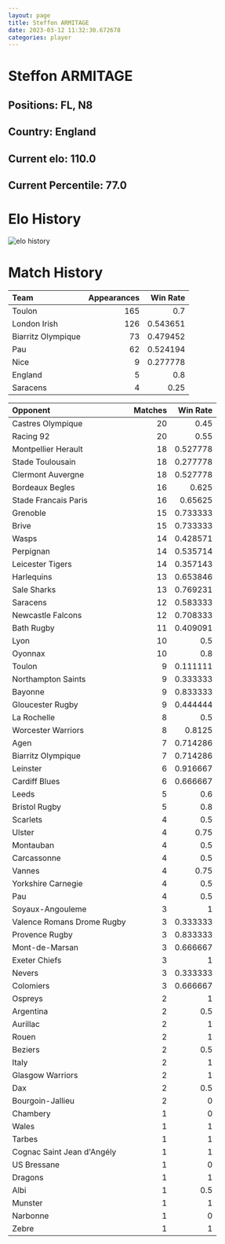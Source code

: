 ```yaml
---  
layout: page  
title: Steffon ARMITAGE  
date: 2023-03-12 11:32:30.672678  
categories: player  
---
```

# Steffon ARMITAGE

## Positions: FL, N8

## Country: England

## Current elo: 110.0

## Current Percentile: 77.0

# Elo History


![elo history](history_SteffonARMITAGE.png)
# Match History


| Team               |   Appearances |   Win Rate |
|:-------------------|--------------:|-----------:|
| Toulon             |           165 |   0.7      |
| London Irish       |           126 |   0.543651 |
| Biarritz Olympique |            73 |   0.479452 |
| Pau                |            62 |   0.524194 |
| Nice               |             9 |   0.277778 |
| England            |             5 |   0.8      |
| Saracens           |             4 |   0.25     |

| Opponent                   |   Matches |   Win Rate |
|:---------------------------|----------:|-----------:|
| Castres Olympique          |        20 |   0.45     |
| Racing 92                  |        20 |   0.55     |
| Montpellier Herault        |        18 |   0.527778 |
| Stade Toulousain           |        18 |   0.277778 |
| Clermont Auvergne          |        18 |   0.527778 |
| Bordeaux Begles            |        16 |   0.625    |
| Stade Francais Paris       |        16 |   0.65625  |
| Grenoble                   |        15 |   0.733333 |
| Brive                      |        15 |   0.733333 |
| Wasps                      |        14 |   0.428571 |
| Perpignan                  |        14 |   0.535714 |
| Leicester Tigers           |        14 |   0.357143 |
| Harlequins                 |        13 |   0.653846 |
| Sale Sharks                |        13 |   0.769231 |
| Saracens                   |        12 |   0.583333 |
| Newcastle Falcons          |        12 |   0.708333 |
| Bath Rugby                 |        11 |   0.409091 |
| Lyon                       |        10 |   0.5      |
| Oyonnax                    |        10 |   0.8      |
| Toulon                     |         9 |   0.111111 |
| Northampton Saints         |         9 |   0.333333 |
| Bayonne                    |         9 |   0.833333 |
| Gloucester Rugby           |         9 |   0.444444 |
| La Rochelle                |         8 |   0.5      |
| Worcester Warriors         |         8 |   0.8125   |
| Agen                       |         7 |   0.714286 |
| Biarritz Olympique         |         7 |   0.714286 |
| Leinster                   |         6 |   0.916667 |
| Cardiff Blues              |         6 |   0.666667 |
| Leeds                      |         5 |   0.6      |
| Bristol Rugby              |         5 |   0.8      |
| Scarlets                   |         4 |   0.5      |
| Ulster                     |         4 |   0.75     |
| Montauban                  |         4 |   0.5      |
| Carcassonne                |         4 |   0.5      |
| Vannes                     |         4 |   0.75     |
| Yorkshire Carnegie         |         4 |   0.5      |
| Pau                        |         4 |   0.5      |
| Soyaux-Angouleme           |         3 |   1        |
| Valence Romans Drome Rugby |         3 |   0.333333 |
| Provence Rugby             |         3 |   0.833333 |
| Mont-de-Marsan             |         3 |   0.666667 |
| Exeter Chiefs              |         3 |   1        |
| Nevers                     |         3 |   0.333333 |
| Colomiers                  |         3 |   0.666667 |
| Ospreys                    |         2 |   1        |
| Argentina                  |         2 |   0.5      |
| Aurillac                   |         2 |   1        |
| Rouen                      |         2 |   1        |
| Beziers                    |         2 |   0.5      |
| Italy                      |         2 |   1        |
| Glasgow Warriors           |         2 |   1        |
| Dax                        |         2 |   0.5      |
| Bourgoin-Jallieu           |         2 |   0        |
| Chambery                   |         1 |   0        |
| Wales                      |         1 |   1        |
| Tarbes                     |         1 |   1        |
| Cognac Saint Jean d'Angély |         1 |   1        |
| US Bressane                |         1 |   0        |
| Dragons                    |         1 |   1        |
| Albi                       |         1 |   0.5      |
| Munster                    |         1 |   1        |
| Narbonne                   |         1 |   0        |
| Zebre                      |         1 |   1        |